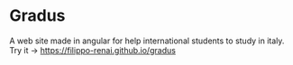 # Gradus
A web site made in angular for help international students to study in italy.
Try it -> https://filippo-renai.github.io/gradus
